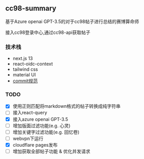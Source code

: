 ## cc98-summary

基于Azure openai GPT-3.5的对于cc98帖子进行总结的赛博算命师

接入cc98登录中心,通过cc98-api获取帖子

### 技术栈

- next.js 13
- react-oidc-context
- tailwind css
- material UI
- [commit规范](https://www.conventionalcommits.org/en/v1.0.0/)

### TODO

- [x] 使用正则匹配将markdown格式的帖子转换成纯字符串
- [ ] 接入react-query
- [x] 接入azure openai GPT-3.5
- [ ] 增加版面过滤功能(e.g. 心灵)
- [ ] 增加关键字过滤功能(e.g. 回忆卷)
- [ ] webvpn下运行
- [x] cloudflare pages发布
- [ ] 增加获取全部帖子功能 & 优化并发请求